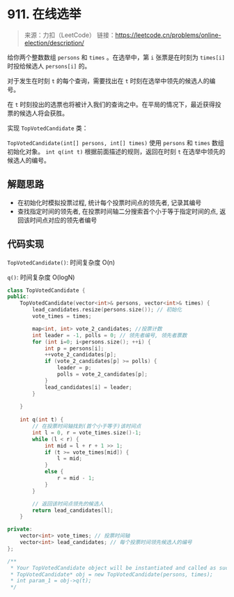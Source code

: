 ﻿# 911. 在线选举
> 来源：力扣（LeetCode）
链接：https://leetcode.cn/problems/online-election/description/

给你两个整数数组 `persons` 和 `times` 。在选举中，第 `i` 张票是在时刻为 `times[i]` 时投给候选人 `persons[i]` 的。

对于发生在时刻 `t` 的每个查询，需要找出在 `t` 时刻在选举中领先的候选人的编号。

在 `t` 时刻投出的选票也将被计入我们的查询之中。在平局的情况下，最近获得投票的候选人将会获胜。

实现 `TopVotedCandidate` 类：

`TopVotedCandidate(int[] persons, int[] times)` 使用 `persons` 和 `times` 数组初始化对象。
`int q(int t)` 根据前面描述的规则，返回在时刻 `t` 在选举中领先的候选人的编号。

## 解题思路
- 在初始化时模拟投票过程, 统计每个投票时间点的领先者, 记录其编号
- 查找指定时间的领先者, 在投票时间轴二分搜索首个小于等于指定时间的点, 返回该时间点对应的领先者编号

## 代码实现
`TopVotedCandidate()`: 时间复杂度 O(n)

`q()`: 时间复杂度 O(logN)
```cpp
class TopVotedCandidate {
public:
    TopVotedCandidate(vector<int>& persons, vector<int>& times) {
        lead_candidates.resize(persons.size()); // 初始化
        vote_times = times;

        map<int, int> vote_2_candidates; //投票计数
        int leader = -1, polls = 0; // 领先者编号, 领先者票数
        for (int i=0; i<persons.size(); ++i) {
            int p = persons[i];
            ++vote_2_candidates[p];
            if (vote_2_candidates[p] >= polls) {
                leader = p;
                polls = vote_2_candidates[p];
            }
            lead_candidates[i] = leader;
        }
        
    }
    
    int q(int t) {
        // 在投票时间轴找到(首个小于等于)该时间点
        int l = 0, r = vote_times.size()-1;
        while (l < r) {
            int mid = l + r + 1 >> 1;
            if (t >= vote_times[mid]) {
                l = mid;
            }
            else {
                r = mid - 1;
            }
        }

        // 返回该时间点领先的候选人
        return lead_candidates[l];
    }

private:
    vector<int> vote_times; // 投票时间轴
    vector<int> lead_candidates; // 每个投票时间领先候选人的编号
};

/**
 * Your TopVotedCandidate object will be instantiated and called as such:
 * TopVotedCandidate* obj = new TopVotedCandidate(persons, times);
 * int param_1 = obj->q(t);
 */
```


